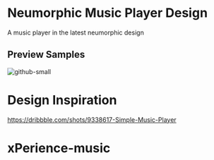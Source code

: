 # Neumorphic Music Player Design

A music player in the latest neumorphic design

## Preview Samples

![github-small](https://github.com/kevintonb/neumorph_music_player/blob/master/assets/images/Flutter%20Music%20Player%20Thumbnail.jpg)



# Design Inspiration

https://dribbble.com/shots/9338617-Simple-Music-Player
# xPerience-music
